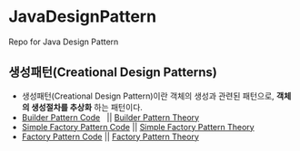 # JavaDesignPattern
Repo for Java Design Pattern 

## 생성패턴(Creational Design Patterns) 
- 생성패턴(Creational Design Pattern)이란 객체의 생성과 관련된 패턴으로, **객체의 생성절차를 추상화** 하는 패턴이다.
- <a href="https://github.com/puddingForever/JavaDesignPattern/tree/main/JavaDesignPattern/src/creational/builder">Builder Pattern Code</a> &nbsp; || <a href="https://github.com/puddingForever/JavaDesignPattern/blob/main/JavaDesignPattern/src/creational/builder/builderPattern.md">Builder Pattern Theory</a>
- <a href="https://github.com/puddingForever/JavaDesignPattern/tree/main/JavaDesignPattern/src/creational/simplefactory">Simple Factory Pattern Code</a> || <a href="https://github.com/puddingForever/JavaDesignPattern/blob/main/JavaDesignPattern/src/creational/simplefactory/simpleFactory.md">Simple Factory Pattern Theory</a> 
- <a href="https://github.com/puddingForever/JavaDesignPattern/tree/main/JavaDesignPattern/src/creational/factorymethod">Factory Pattern Code</a> || <a href="https://github.com/puddingForever/JavaDesignPattern/blob/main/JavaDesignPattern/src/creational/factorymethod/factoryMethod.md">Factory Pattern Theory</a>
